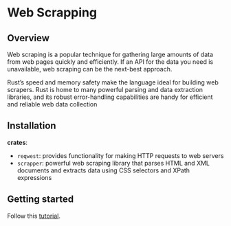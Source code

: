 # Web Scrapping

## Overview

Web scraping is a popular technique for gathering large amounts of data from web pages quickly and efficiently. If an API for the data you need is unavailable, web scraping can be the next-best approach.

Rust’s speed and memory safety make the language ideal for building web scrapers. Rust is home to many powerful parsing and data extraction libraries, and its robust error-handling capabilities are handy for efficient and reliable web data collection

## Installation

**crates**:

- `reqwest`: provides functionality for making HTTP requests to web servers
- `scrapper`: powerful web scraping library that parses HTML and XML documents and extracts data using CSS selectors and XPath expressions

## Getting started

Follow this [tutorial](./demo/src/tut_1.rs).
